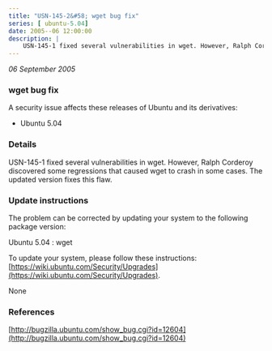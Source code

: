 ```yaml
---
title: "USN-145-2&#58; wget bug fix"
series: [ ubuntu-5.04]
date: 2005--06 12:00:00
description: |
    USN-145-1 fixed several vulnerabilities in wget. However, Ralph Corderoy discovered some regressions that caused wget to crash in some cases. The updated version fixes this flaw.
--- 
```

 
 

*06 September 2005*

### wget bug fix

A security issue affects these releases of Ubuntu and its derivatives:

* Ubuntu 5.04

### Details

USN-145-1 fixed several vulnerabilities in wget. However, Ralph Corderoy discovered some regressions that caused wget to crash in some cases. The updated version fixes this flaw.

### Update instructions

The problem can be corrected by updating your system to the following package version:

Ubuntu 5.04
 : wget 

To update your system, please follow these instructions: [https://wiki.ubuntu.com/Security/Upgrades](https://wiki.ubuntu.com/Security/Upgrades).

None

### References

 
 [http://bugzilla.ubuntu.com/show_bug.cgi?id=12604](http://bugzilla.ubuntu.com/show_bug.cgi?id=12604)
 

